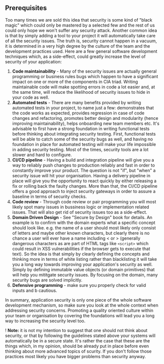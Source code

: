 ## Prerequisites
Too many times we are sold this idea that security is some kind of "black magic" which could only be mastered by a selected few and the rest of us could only hope we won't suffer any security attack. Another common idea is that by simply adding a tool to your project it will automatically take care of all the security issues. The truth is, security cannot happen in a vacuum, it is determined in a very high degree by the culture of the team and the development practices used. Here are a few general software development techniques which, as a side-effect, could greatly increase the level of security of your application:
1. **Code maintainability** - Many of the security issues are actually general programming or business rules bugs which happen to have a significant impact on one or more of the components in CIA triad. Writing maintainable code will make spotting errors in code a lot easier and, at the same time, will reduce the likelihood of security issues to hide in your code as well.
1. **Automated tests** - There are many benefits provided by writing automated tests in your project, to name just a few: demonstrates that the code works as expected, provides regression in case of code changes and refactoring, promotes better design and modularity (hence improving maintainability), helps onboarding new team members etc. It's advisable to first have a strong foundation in writing functional tests before thinking about integrating security testing. First, functional tests will be able to catch some of the security bugs as well, and having no foundation in place for automated testing will make your life impossible in adding security testing. Most of the times, security tools are a lot slower and hard to configure.
1. **CI/CD pipeline** - Having a build and integration pipeline will give you a way to reliably push changes to production reliably and fast in order to constantly improve your product. The question is not "if", but "when" a security issue will hit your organisation. Having a delivery pipeline in place will give you the opportunity to react quickly by either releasing a fix or rolling back the faulty changes. More than that, the CI/CD pipeline offers a good approach to inject security gateways in order to assure a baseline in terms of security checks.
1. **Code review** - Through code review or pair programming you will most likely spot many issues in bussiness logic or implementation related issues. That will also get rid of security issues too as a side-effect.
1. **Domain Driven Design** - See "Secure by Design" book for details. An example is to confirm with the domain experts what a specific concept should look like. e.g. the name of a user should most likely only consist of letters and maybe other known characters, but clearly there is no chance a user will ever have a name including < or > (generally dangerous characters as are part of HTML tags like `<script>` which could result in XSS vulnerabilities if the browser gets to execute that text). So the idea is that simply by clearly defining the concepts and thinking more in terms of white listing rather than blacklisting it will take you a long way towards improving your application's security as well. Simply by defining immutable value objects (or domain primitives) that will help you mititgate security issues. By focusing on the domain, many security bugs are solved implicitly.
1. **Defensive programming** - make sure you properly check for valid inputs and b cautious.

In summary, application security is only one piece of the whole software development mechanism, so make sure you look at the whole context when addressing security concerns. Promoting a quality oriented culture within your team or organisation by covering the foundations will lead you a long way to increasing the security level too.

! **Note:** it is not my intention to suggest that one should not think about security, or that by following the guidelines stated above your systems will automatically be in a secure state. It's rather the case that these are the things which, in my opinion, should be already put in place before even thinking about more advanced topics of scurity. If you don't follow those practices most likely you have bigger problems than security anyway.